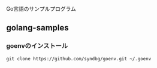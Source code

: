 Go言語のサンプルプログラム

## golang-samples

### goenvのインストール
```
git clone https://github.com/syndbg/goenv.git ~/.goenv
```

